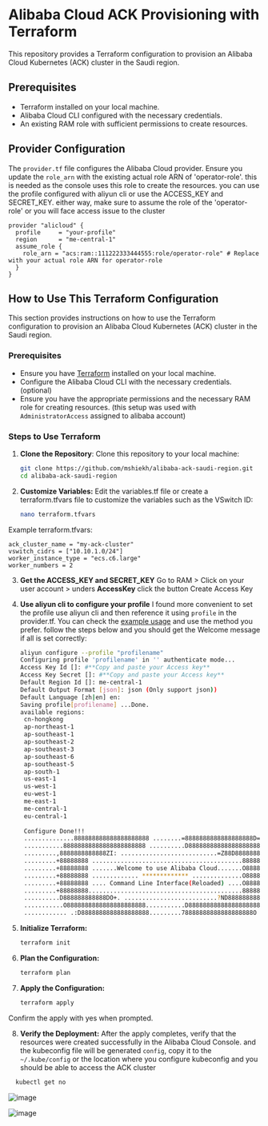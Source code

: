 # Alibaba Cloud ACK Provisioning with Terraform

This repository provides a Terraform configuration to provision an Alibaba Cloud Kubernetes (ACK) cluster in the Saudi region. 

## Prerequisites

- Terraform installed on your local machine.
- Alibaba Cloud CLI configured with the necessary credentials.
- An existing RAM role with sufficient permissions to create resources.

## Provider Configuration

The `provider.tf` file configures the Alibaba Cloud provider. Ensure you update the `role_arn` with the existing actual role ARN of 'operator-role'. this is needed as the console uses this role to create the resources. you can use the profile configured with aliyun cli or use the ACCESS_KEY and SECRET_KEY. either way, make sure to assume the role of the 'operator-role' or you will face access issue to the cluster

```hcl
provider "alicloud" {
  profile     = "your-profile"
  region      = "me-central-1"
  assume_role {
    role_arn = "acs:ram::111222333444555:role/operator-role" # Replace with your actual role ARN for operator-role
  }
}
```
## How to Use This Terraform Configuration

This section provides instructions on how to use the Terraform configuration to provision an Alibaba Cloud Kubernetes (ACK) cluster in the Saudi region.

### Prerequisites

- Ensure you have [Terraform](https://www.terraform.io/downloads.html) installed on your local machine.
- Configure the Alibaba Cloud CLI with the necessary credentials. (optional)
- Ensure you have the appropriate permissions and the necessary RAM role for creating resources. (this setup was used with `AdministratorAccess` assigned to alibaba account)

### Steps to Use Terraform

1. **Clone the Repository**:
   Clone this repository to your local machine:
   ```bash
   git clone https://github.com/mshiekh/alibaba-ack-saudi-region.git
   cd alibaba-ack-saudi-region
2. **Customize Variables:**
   Edit the variables.tf file or create a terraform.tfvars file to customize the variables such as the VSwitch ID:
   ```bash
   nano terraform.tfvars

Example terraform.tfvars:

  ```hcl
  ack_cluster_name = "my-ack-cluster"
  vswitch_cidrs = ["10.10.1.0/24"]
  worker_instance_type = "ecs.c6.large"
  worker_numbers = 2
  ```
3. **Get the ACCESS_KEY and SECRET_KEY**
   Go to RAM > Click on your user account > unders **AccessKey** click  the button Create Access Key

4. **Use aliyun cli to configure your profile**
   I found more convenient to set the profile use aliyun cli and then reference it using  `profile` in the provider.tf. You can check the [example usage](https://registry.terraform.io/providers/aliyun/alicloud/latest/docs#example-usage) and use the method you prefer.
   follow the steps below and you should get the Welcome message if all is set correctly:
   ```bash
   aliyun configure --profile "profilename"
   Configuring profile 'profilename' in '' authenticate mode...
   Access Key Id []: #**Copy and paste your Access key**
   Access Key Secret []: #**Copy and paste your Access key**
   Default Region Id []: me-central-1
   Default Output Format [json]: json (Only support json))
   Default Language [zh|en] en:
   Saving profile[profilename] ...Done.
   available regions:
    cn-hongkong
    ap-northeast-1
    ap-southeast-1
    ap-southeast-2
    ap-southeast-3
    ap-southeast-6
    ap-southeast-5
    ap-south-1
    us-east-1
    us-west-1
    eu-west-1
    me-east-1
    me-central-1
    eu-central-1
    
    Configure Done!!!
    ..............888888888888888888888 ........=8888888888888888888D=..............
    ...........88888888888888888888888 ..........D8888888888888888888888I...........
    .........,8888888888888ZI: ...........................=Z88D8888888888D..........
    .........+88888888 ..........................................88888888D..........
    .........+88888888 .......Welcome to use Alibaba Cloud.......O8888888D..........
    .........+88888888 ............. ************* ..............O8888888D..........
    .........+88888888 .... Command Line Interface(Reloaded) ....O8888888D..........
    .........+88888888...........................................88888888D..........
    ..........D888888888888DO+. ..........................?ND888888888888D..........
    ...........O8888888888888888888888...........D8888888888888888888888=...........
    ............ .:D8888888888888888888.........78888888888888888888O ..............
    ```
5. **Initialize Terraform:**
   ```bash
   terraform init
   ```
6. **Plan the Configuration:**
   ```bash
   terraform plan
   ```

7. **Apply the Configuration:**
   ```bash
   terraform apply
   ```

Confirm the apply with yes when prompted.

8. **Verify the Deployment:**
  After the apply completes, verify that the resources were created successfully in the Alibaba Cloud Console. and the kubeconfig file will be generated `config`, copy it to the `~/.kube/config` or the location where you configure kubeconfig and you should be able to access the ACK cluster
```bash
  kubectl get no
```
  ![image](https://github.com/mshiekh/alibaba-ack-saudi-region/assets/66517402/5086401a-ed84-4821-b161-4892b444d371)


![image](https://github.com/mshiekh/alibaba-ack-saudi-region/assets/66517402/3c0bbba3-e5b7-4e95-8214-7e8beca82e89)


